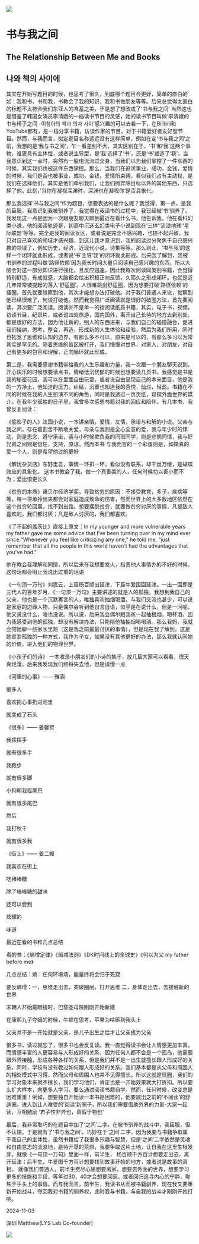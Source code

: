 ![](https://cdn.jsdelivr.net/gh/zey9991/mdpic/202409301525035.png)

# 书与我之间

## The Relationship Between Me and Books

## 나와 책의 사이에

其实在开始写题目的时候，也思考了很久，到底哪个题目会更好，简单的直白的如：我和书，书和我，书教会了我的知识，我和书做朋友等等。后来总觉得太直白的标题不太符合我们东亚人的含蓄之美，于是想了想改成了‘书与我之间’ 当然这也是借鉴了韩国女演员李清娥的一档读书节目的灵感，她的读书节目叫做‘李清娥的书与椅子之间 -이청아의 책과 의자 사이’感兴趣的可以去看一下，在Bilibili和YouTube都有，是一档分享书籍，访谈作家的节目，对于书籍爱好者友好型节目。然而，与我而言，拟定题目名称远远没有这样简单，例如在定‘书与我之间’之前，我想的是‘我与书之间’，乍一看差别不大，其实区别在于，‘书’和‘我’这两个事物，谁更具有主体性，或者说主导型，是‘我’选择了‘书’，还是‘书’塑造了‘我’，当我意识到这一点时，突然有一股电流流过全身，当我们以为我们掌控了一件东西的时候，其实我们也被这件东西掌控。那么，当我们在追求事业，成功，金钱，爱情的时候，我们是否也被事业，成功，金钱，爱情所束缚，看似我们占有主动权，是我们在选择他们，其实是他们牵引我们，让我们抛弃除目标以外的其他东西，只选择了他。此刻，’当你在凝视深渊时，深渊也在凝视你‘是否具象化。

那么我选择‘书与我之间“作为题目，想要表达的是什么呢？我觉得，第一点，是我的臣服，我意识到我被驯养了，我觉得在我读书的过程中，我已经被’书‘驯养了。我发现这一点是因为一次跟朋友聊天聊到最近在看什么书，他告诉我，他在看科幻类小说，他的阅读轨迹是，初高中沉迷玄幻类电子小说到现在‘三体’‘流浪地球’‘星际联盟’等等。完全是我的阅读盲区，或者说是完全不感兴趣，也提不起兴致，我只对自己喜欢的领域才感兴趣，到这儿我才意识到，我的阅读过分聚焦于自己感兴趣的领域了，例如历史，经济，近现代小说，诗集等等。那么到此，‘书与我’的这样一个闭环就此形成，或者说‘书’主导‘我’的闭环就此形成。后来我了解到，我被书驯养的过程叫做‘路径依赖’因为我长时间大量只阅读自己感兴趣的东西，所以大脑会对这一部分知识进行强化，且反应迅速，因此我每次阅读同类别书籍，会觉得特别舒适，有成就感，大脑都会给出积极正向反馈，久而久之形成闭环。也就是近几年常常被提起的落入‘舒适圈’。人很难跳出舒适圈，因为想要打破‘路径依赖’的怪圈，首先就要觉察到他，其次才能想办法打破他。对于我们普通人来说，觉察到他已经很难了，何谈打破他。然而我觉得广泛阅读就是很好的破圈方法，首先要阅读，其次要广泛阅读。阅读并不是单一的指阅读纸质书籍，其实，电子书，视频，访谈节目，纪录片，或者说四处旅游，国内国外，离开自己长待的地方去到别处，都是很好的方法，因为他让新的，别人的东西进来，与我们自己的碰撞融合，促进我们接纳，思考，整合，再造，形成新的人生体验和经验，然后为我们所用，同时也拓宽了思维和认知的边界，有那么多不可以，原来是可以的，有那么多习以为常其实是罕见的。随着思维的盲区被打开，我们慢慢对世界，对家人，对朋友，对自己有更多的包容和理解，正向循环就此形成。

第二是，我需要感谢书籍带给我的人生乐趣和力量，我一次跟一个朋友聊天说到，开心快乐的时候想要读点书，情绪低沉忧郁的时候也想要读几页书。我感觉是书是我的秘密花园，我可以在里面自由玩耍，或者说自由呈现自己的本来面目，他是我的一方净土，他知道的压力，纠结，沉重也知道我的喜悦，灿烂，轻盈。书籍在不同的时候在我的人生扮演不同的角色，同时是我透过一页页纸，窥探外面世界的媒介。在我年少孤独的日子里，我曾多次感恩书籍对我的回应和陪伴。有几本书，我曾反复阅读：

《偷影子的人》法国小说，一本讲亲情，爱情，友情，承诺与和解的小说。父亲与我之间，存在着割舍不断地关爱，母亲与我则是全心全意的爱，我与年少时的悸动，则是思念，遵守承诺，我与小时候欺负我的同班同学，则是悲悯同情，我与好兄弟之间则是信任，支持，原谅。然而本书 与我而言的一个彩蛋则是，如果真的爱一个人，则是希望他过的更好

《解忧杂货店》东野圭吾，事情一环扣一环，看似没有联系，却千丝万缕，是蝴蝶效应的具象化。 这本书教会了我，做一个真善美的人，任何时候勿以善小而不为；爱比恨更长久

《贫穷的本质》诺贝尔经济学奖，导致贫穷的原因：不接受教育，多子，疾病等等，每一项单拎出来都会对家庭造成致命的伤害，然而世界上的大多数地区依然在这个贫穷轮回里，找不到出路。想要摆脱贫穷，就要做贫穷讨厌的事情，凡是敌人喜欢的，我们都讨厌；凡是敌人讨厌的，我们都喜欢。

《了不起的盖茨比》直接上原文：In my younger and more vulnerable years my father gave me some advice that I’ve been turning over in my mind ever since.“Whenever you feel like criticizing any one," he told me, "just remember that all the people in this world haven't had the advantages that you've had."

他在教会我理解和同情，所以后来在我想要发火，指责他人事情办的不好的时候，这句话都会阻止我说出过重的话语

《一句顶一万句》刘震云，上篇杨百顺出延津，下篇牛爱国回延津。一出一回即是三代人的百年岁月，《一句顶一万句》主要讲述的就是人的孤独，我想到我自己的父亲，他也是一个沉默寡言的人，唯独喜欢抽烟喝酒，与我们交流也甚少，可以说是家庭的边缘人物，只是偶尔会听到他自言自语，似乎是在说什么，但是一问呢，他又说没什么，啥也没说。所以说，后来我会偶尔跟我爸一起抽根烟，喝杯酒，因为我感受到他的孤独，却没有解决办法，只能陪他抽抽烟喝喝酒。那么我妈，我就会陪她聊一些家长里短（这是我之前最最讨厌的事情），但是现在我了解到，这是她宣泄孤独的一种方式，我作为子女，如果没有其他更好的办法，那么我就认同她的价值，进入他们的物理世界。

《小孩子们的诗》 一本收录小朋友们的小诗的集子，放几篇大家可以看看，很天真烂漫，后来我发现我们终将失去他，但是请慢一点

《河里的心事》—— 雅涵

很多人

喜欢把心事扔进河里

就变成了石头

《很多》—— 姜馨贺

我挥挥手

就有很多手

我跑步

就有很多脚

小狗朝我摇尾巴

就有很多尾巴

然后

我打秋千

就有很多我

《街上》—— 姜二嫚

我喜欢在街上

吃棒棒糖

除了棒棒糖的甜味

还可以尝到

炫耀的

味道

最近在看的书和几点总结

看的书：《熵增定律》《熵减法则》《DK时间线上的全球史》《何以为父 my father before me》

几点总结：熵：任何环境场，能量终将会归于死寂

要反熵增：一，思维走出去，突破圈层，打开思维  二，身体走出去，去接触新的世界

宋朝人开始戴眼镜时，巴黎圣母院刚刚开始新建

在康熙九子夺嫡的时候，牛顿在思考，苹果为啥砸到我头上

父亲并不是一开始就是父亲，是儿子出生之后才让父亲成为父亲

很多书，读过就忘了，很多书也会反复读。我一直觉得读书会让人情感更加丰富，而情感丰富的人更容易与人形成好的关系，因为任何人都不会是一个孤岛，他需要跟外界接触，形成各种各样的关系，但是我们并不是一出生就擅长跟人形成好的关系，同时，学校有没有教过如何跟人形成好的关系。我们基本都是从父母和周围人的相处模式中习得，然而父母和周围人也并不见得擅长。所以这就是怪圈，我们的学习对象本来就不擅长，我们学习他们，肯定也是一开始效果就大打折扣。所以要么扩大样本，向更多人学习，要么通过阅读书籍自学。然而，任何时候，改变总是困难重重！例如，想要独自开始读一本书是困难的，他要跳出之前的‘不阅读’的舒适圈，进入到让人难受的’阅读‘新圈子，所以我们需要借助外界的力量-大家一起读，互相勉励 ‘君子性非异也，善假于物也'

最后，我非常取巧的在题目中加了‘之间’二字。在被书驯养的战斗中，我臣服，但不认输。于是就有了‘书与我之间’，巧妙在于‘之间’二字，因为我要与书籍争取属于我自己的主体性，虽然书籍给了我很多乐趣与智慧，但是‘之间’二字依然是灵魂和自由意志的流浪地，是待开垦的荒原，我要争取这片土地，让自我在这里生根发芽。就像《一句顶一万句》里面一样，前半生， 杨百顺千方百计想要走出去，离开延津；后半生，牛爱国千方百计想要找到故事开始的地方，或者说是故事的真相。 就像我们普通人，前半生费尽心思想要离家，想要去外面的世界，想要学习更多的技能和手段，等年过30，40才会想要回家，或者回归追寻内心的宁静，聚焦于手头上的事情。而与我而言，前半生，我读书从而被书籍驯养，现在我又要重新开始战斗，夺回我对书籍的驯养权，此时我与书籍，与自我的战斗才刚刚开始打响。

2024-11-03

深圳 Matthew(LYS Lab Co-founder)

![](https://cdn.jsdelivr.net/gh/zey9991/mdpic/LYS%20Lab%E4%BB%8B%E7%BB%8D%E5%88%9D%E7%A8%BF_09.png)
